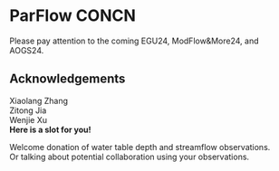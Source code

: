 # ParFlow CONCN
Please pay attention to the coming EGU24, ModFlow&More24, and AOGS24.  
## Acknowledgements  
Xiaolang Zhang  
Zitong Jia  
Wenjie Xu  
**Here is a slot for you!**

Welcome donation of water table depth and streamflow observations.  
Or talking about potential collaboration using your observations.  

